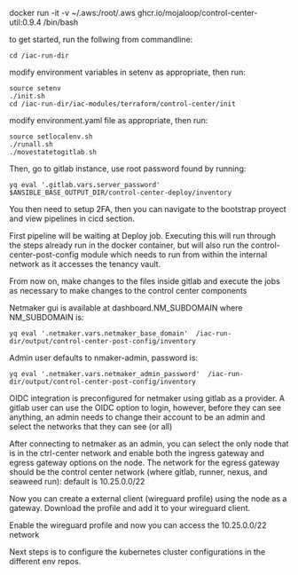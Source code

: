 docker run -it -v ~/.aws:/root/.aws ghcr.io/mojaloop/control-center-util:0.9.4 /bin/bash

to get started, run the follwing from commandline:
~~~
cd /iac-run-dir
~~~
modify environment variables in setenv as appropriate, then run:
~~~
source setenv
./init.sh
cd /iac-run-dir/iac-modules/terraform/control-center/init
~~~
modify environment.yaml file as appropriate, then run:
~~~
source setlocalenv.sh
./runall.sh
./movestatetogitlab.sh
~~~
Then, go to gitlab instance, use root password found by running: 
~~~
yq eval '.gitlab.vars.server_password'  $ANSIBLE_BASE_OUTPUT_DIR/control-center-deploy/inventory
~~~
You then need to setup 2FA, then you can navigate to the bootstrap proyect and view pipelines in cicd section.

First pipeline will be waiting at Deploy job.  Executing this will run through the steps already run in the docker container, but will also run the control-center-post-config module which needs to run from within the internal network as it accesses the tenancy vault.

From now on, make changes to the files inside gitlab and execute the jobs as necessary to make changes to the control center components

Netmaker gui is available at dashboard.NM_SUBDOMAIN where NM_SUBDOMAIN is: 
~~~
yq eval '.netmaker.vars.netmaker_base_domain'  /iac-run-dir/output/control-center-post-config/inventory
~~~

Admin user defaults to nmaker-admin, password is: 
~~~
yq eval '.netmaker.vars.netmaker_admin_password'  /iac-run-dir/output/control-center-post-config/inventory
~~~

OIDC integration is preconfigured for netmaker using gitlab as a provider.  A gitlab user can use the OIDC option to login, however, before they can see anything, an admin needs to change their account to be an admin and select the networks that they can see (or all)

After connecting to netmaker as an admin, you can select the only node that is in the ctrl-center network and enable both the ingress gateway and egress gateway options on the node.  The network for the egress gateway should be the control center network (where gitlab, runner, nexus, and seaweed run): default is 10.25.0.0/22

Now you can create a external client (wireguard profile) using the node as a gateway.  Download the profile and add it to your wireguard client.

Enable the wireguard profile and now you can access the 10.25.0.0/22 network

Next steps is to configure the kubernetes cluster configurations in the different env repos.